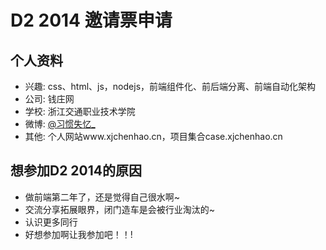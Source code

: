 # D2 2014 邀请票申请

## 个人资料

- 兴趣: css、html、js，nodejs，前端组件化、前后端分离、前端自动化架构
- 公司: 钱庄网
- 学校: 浙江交通职业技术学院
- 微博: [@习惯失忆_](http://weibo.com/xjchenhao)
- 其他: 个人网站www.xjchenhao.cn，项目集合case.xjchenhao.cn

## 想参加D2 2014的原因

+ 做前端第二年了，还是觉得自己很水啊~
+ 交流分享拓展眼界，闭门造车是会被行业淘汰的~
+ 认识更多同行
+ 好想参加啊让我参加吧！！!
